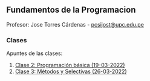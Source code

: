## Fundamentos de la Programacion

Profesor: Jose Torres Cárdenas - pcsijost@upc.edu.pe

### Clases

Apuntes de las clases:

1. [Clase 2: Programación básica (19-03-2022)](/Clases/19032022.md)
2. [Clase 3: Métodos y Selectivas  (26-03-2022)](/Clases/26032022.md)

